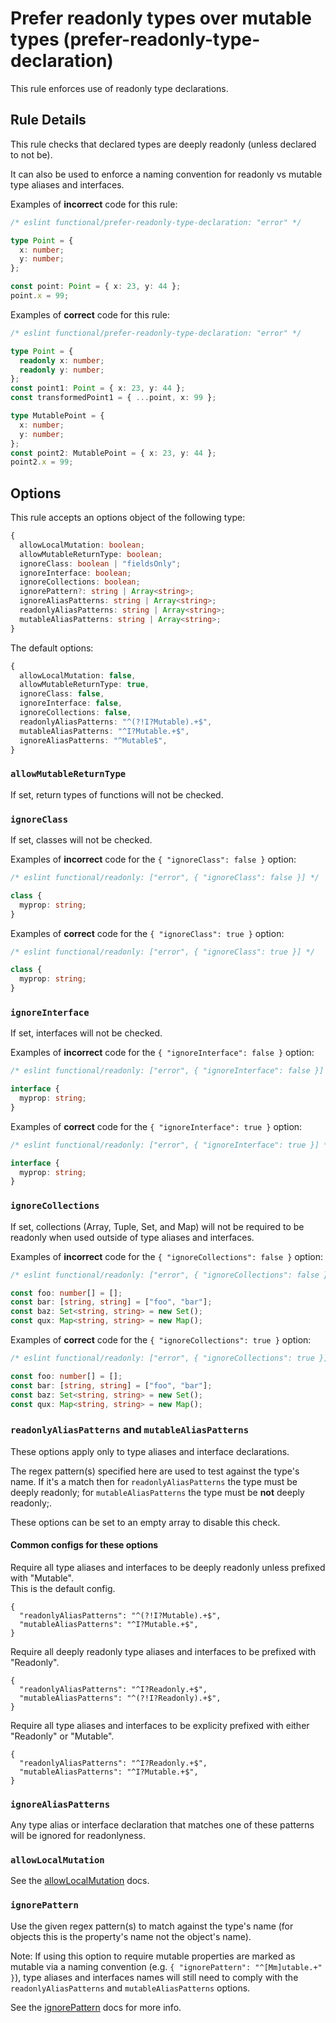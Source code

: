 # Prefer readonly types over mutable types (prefer-readonly-type-declaration)

This rule enforces use of readonly type declarations.

## Rule Details

This rule checks that declared types are deeply readonly (unless declared to not be).

It can also be used to enforce a naming convention for readonly vs mutable type aliases and interfaces.

Examples of **incorrect** code for this rule:

```ts
/* eslint functional/prefer-readonly-type-declaration: "error" */

type Point = {
  x: number;
  y: number;
};

const point: Point = { x: 23, y: 44 };
point.x = 99;
```

Examples of **correct** code for this rule:

```ts
/* eslint functional/prefer-readonly-type-declaration: "error" */

type Point = {
  readonly x: number;
  readonly y: number;
};
const point1: Point = { x: 23, y: 44 };
const transformedPoint1 = { ...point, x: 99 };

type MutablePoint = {
  x: number;
  y: number;
};
const point2: MutablePoint = { x: 23, y: 44 };
point2.x = 99;
```

## Options

This rule accepts an options object of the following type:

```ts
{
  allowLocalMutation: boolean;
  allowMutableReturnType: boolean;
  ignoreClass: boolean | "fieldsOnly";
  ignoreInterface: boolean;
  ignoreCollections: boolean;
  ignorePattern?: string | Array<string>;
  ignoreAliasPatterns: string | Array<string>;
  readonlyAliasPatterns: string | Array<string>;
  mutableAliasPatterns: string | Array<string>;
}
```

The default options:

```ts
{
  allowLocalMutation: false,
  allowMutableReturnType: true,
  ignoreClass: false,
  ignoreInterface: false,
  ignoreCollections: false,
  readonlyAliasPatterns: "^(?!I?Mutable).+$",
  mutableAliasPatterns: "^I?Mutable.+$",
  ignoreAliasPatterns: "^Mutable$",
}
```

### `allowMutableReturnType`

If set, return types of functions will not be checked.

### `ignoreClass`

If set, classes will not be checked.

Examples of **incorrect** code for the `{ "ignoreClass": false }` option:

```ts
/* eslint functional/readonly: ["error", { "ignoreClass": false }] */

class {
  myprop: string;
}
```

Examples of **correct** code for the `{ "ignoreClass": true }` option:

```ts
/* eslint functional/readonly: ["error", { "ignoreClass": true }] */

class {
  myprop: string;
}
```

### `ignoreInterface`

If set, interfaces will not be checked.

Examples of **incorrect** code for the `{ "ignoreInterface": false }` option:

```ts
/* eslint functional/readonly: ["error", { "ignoreInterface": false }] */

interface {
  myprop: string;
}
```

Examples of **correct** code for the `{ "ignoreInterface": true }` option:

```ts
/* eslint functional/readonly: ["error", { "ignoreInterface": true }] */

interface {
  myprop: string;
}
```

### `ignoreCollections`

If set, collections (Array, Tuple, Set, and Map) will not be required to be readonly when used outside of type aliases and interfaces.

Examples of **incorrect** code for the `{ "ignoreCollections": false }` option:

```ts
/* eslint functional/readonly: ["error", { "ignoreCollections": false }] */

const foo: number[] = [];
const bar: [string, string] = ["foo", "bar"];
const baz: Set<string, string> = new Set();
const qux: Map<string, string> = new Map();
```

Examples of **correct** code for the `{ "ignoreCollections": true }` option:

```ts
/* eslint functional/readonly: ["error", { "ignoreCollections": true }] */

const foo: number[] = [];
const bar: [string, string] = ["foo", "bar"];
const baz: Set<string, string> = new Set();
const qux: Map<string, string> = new Map();
```

### `readonlyAliasPatterns` and `mutableAliasPatterns`

These options apply only to type aliases and interface declarations.

The regex pattern(s) specified here are used to test against the type's name.
If it's a match then for `readonlyAliasPatterns` the type must be deeply readonly; for `mutableAliasPatterns` the type must be **not** deeply readonly;.

These options can be set to an empty array to disable this check.

#### Common configs for these options

Require all type aliases and interfaces to be deeply readonly unless prefixed with "Mutable".\
This is the default config.

```jsonc
{
  "readonlyAliasPatterns": "^(?!I?Mutable).+$",
  "mutableAliasPatterns": "^I?Mutable.+$",
}
```

Require all deeply readonly type aliases and interfaces to be prefixed with "Readonly".

```jsonc
{
  "readonlyAliasPatterns": "^I?Readonly.+$",
  "mutableAliasPatterns": "^(?!I?Readonly).+$",
}
```

Require all type aliases and interfaces to be explicity prefixed with either "Readonly" or "Mutable".

```jsonc
{
  "readonlyAliasPatterns": "^I?Readonly.+$",
  "mutableAliasPatterns": "^I?Mutable.+$",
}
```

### `ignoreAliasPatterns`

Any type alias or interface declaration that matches one of these patterns will be ignored for readonlyness.

### `allowLocalMutation`

See the [allowLocalMutation](./options/allow-local-mutation.md) docs.

### `ignorePattern`

Use the given regex pattern(s) to match against the type's name (for objects this is the property's name not the object's name).

Note: If using this option to require mutable properties are marked as mutable via a naming convention (e.g. `{ "ignorePattern": "^[Mm]utable.+" }`),
type aliases and interfaces names will still need to comply with the `readonlyAliasPatterns` and `mutableAliasPatterns` options.

See the [ignorePattern](./options/ignore-pattern.md) docs for more info.
